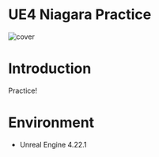 # UE4 Niagara Practice

![cover](Cover.gif)

# Introduction
Practice!

# Environment
- Unreal Engine 4.22.1